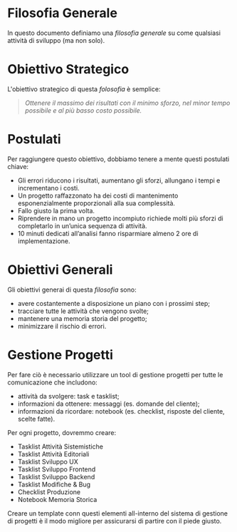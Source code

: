 # Filosofia Generale

In questo documento definiamo una *filosofia generale* su come qualsiasi attività di sviluppo (ma non solo).

# Obiettivo Strategico

L'obiettivo strategico di questa *folosofia* è semplice:

> *Ottenere il massimo dei risultati con il minimo sforzo, nel minor tempo possibile e al più basso costo possibile.*

# Postulati

Per raggiungere questo obiettivo, dobbiamo tenere a mente questi postulati chiave:

- Gli errori riducono i risultati, aumentano gli sforzi, allungano i tempi e incrementano i costi.
- Un progetto raffazzonato ha dei costi di mantenimento esponenzialmente proporzionali alla sua complessità.
- Fallo giusto la prima volta.
- Riprendere in mano un progetto incompiuto richiede molti più sforzi di completarlo in un’unica sequenza di attività.
- 10 minuti dedicati all’analisi fanno risparmiare almeno 2 ore di implementazione.

# Obiettivi Generali

Gli obiettivi generai di questa *filosofia* sono:

- avere costantemente a disposizione un piano con i prossimi step;
- tracciare tutte le attività che vengono svolte;
- mantenere una memoria storia del progetto;
- minimizzare il rischio di errori.

# Gestione Progetti

Per fare ciò è necessario utilizzare un tool di gestione progetti per tutte le comunicazione che includono:

- attività da svolgere: task e tasklist;
- informazioni da ottenere: messaggi (es. domande del cliente);
- informazioni da ricordare: notebook (es. checklist, risposte del cliente, scelte fatte).

Per ogni progetto, dovremmo creare:

- Tasklist Attività Sistemistiche
- Tasklist Attività Editoriali
- Tasklist Sviluppo UX
- Tasklist Sviluppo Frontend
- Tasklist Sviluppo Backend
- Tasklist Modifiche & Bug
- Checklist Produzione
- Notebook Memoria Storica

Creare un template conn questi elementi all-interno del sistema di gestione di progetti è il modo migliore per assicurarsi di partire con il piede giusto.

